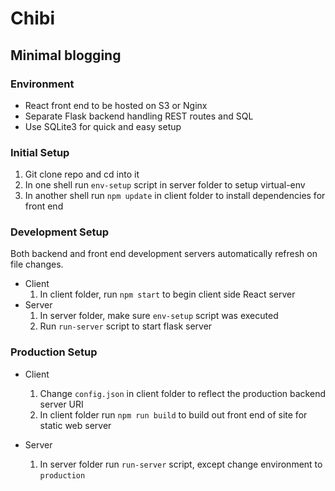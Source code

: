 # Chibi

## Minimal blogging

### Environment

- React front end to be hosted on S3 or Nginx
- Separate Flask backend handling REST routes and SQL
- Use SQLite3 for quick and easy setup

### Initial Setup

1. Git clone repo and cd into it
2. In one shell run `env-setup` script in server folder to setup virtual-env
3. In another shell run `npm update` in client folder to install dependencies for front end

### Development Setup

Both backend and front end development servers automatically refresh on file changes.

- Client
    1. In client folder, run `npm start` to begin client side React server
- Server
    1. In server folder, make sure `env-setup` script was executed
    2. Run `run-server` script to start flask server

### Production Setup

- Client
    1. Change `config.json` in client folder to reflect the production backend server URI
    2. In client folder run `npm run build` to build out front end of site for static web server

- Server
    1. In server folder run `run-server` script, except change environment to `production`